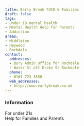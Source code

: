```yaml
---
title: Early Break 4U18 & Families
draft: false
tags:
- Under 18 mental health
- Mental Health Help for Parents
- Addiction
areas:
- Middleton
- Heywood
- Rochdale
contact:
  addresses:
  - Bury Admin Office for Rochdale
  - Water St off Drake St Rochdale
  phone:
  - 0161 723 3880
  web_addresses:
  - http://www.earlybreak.co.uk
---
```


### Information
For under 21s  
Help for Families and Parents

